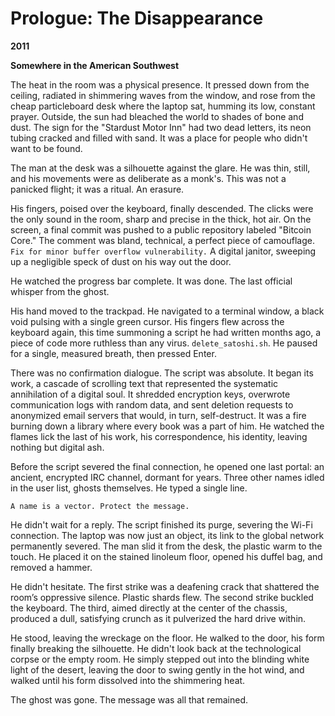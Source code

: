 # **Prologue: The Disappearance**

**2011**

**Somewhere in the American Southwest**

The heat in the room was a physical presence. It pressed down from the ceiling, radiated in shimmering waves from the window, and rose from the cheap particleboard desk where the laptop sat, humming its low, constant prayer. Outside, the sun had bleached the world to shades of bone and dust. The sign for the "Stardust Motor Inn" had two dead letters, its neon tubing cracked and filled with sand. It was a place for people who didn't want to be found.

The man at the desk was a silhouette against the glare. He was thin, still, and his movements were as deliberate as a monk's. This was not a panicked flight; it was a ritual. An erasure.

His fingers, poised over the keyboard, finally descended. The clicks were the only sound in the room, sharp and precise in the thick, hot air. On the screen, a final commit was pushed to a public repository labeled "Bitcoin Core." The comment was bland, technical, a perfect piece of camouflage. `Fix for minor buffer overflow vulnerability.` A digital janitor, sweeping up a negligible speck of dust on his way out the door.

He watched the progress bar complete. It was done. The last official whisper from the ghost.

His hand moved to the trackpad. He navigated to a terminal window, a black void pulsing with a single green cursor. His fingers flew across the keyboard again, this time summoning a script he had written months ago, a piece of code more ruthless than any virus. `delete_satoshi.sh`. He paused for a single, measured breath, then pressed Enter.

There was no confirmation dialogue. The script was absolute. It began its work, a cascade of scrolling text that represented the systematic annihilation of a digital soul. It shredded encryption keys, overwrote communication logs with random data, and sent deletion requests to anonymized email servers that would, in turn, self-destruct. It was a fire burning down a library where every book was a part of him. He watched the flames lick the last of his work, his correspondence, his identity, leaving nothing but digital ash.

Before the script severed the final connection, he opened one last portal: an ancient, encrypted IRC channel, dormant for years. Three other names idled in the user list, ghosts themselves. He typed a single line.

`A name is a vector. Protect the message.`

He didn't wait for a reply. The script finished its purge, severing the Wi-Fi connection. The laptop was now just an object, its link to the global network permanently severed. The man slid it from the desk, the plastic warm to the touch. He placed it on the stained linoleum floor, opened his duffel bag, and removed a hammer.

He didn't hesitate. The first strike was a deafening crack that shattered the room’s oppressive silence. Plastic shards flew. The second strike buckled the keyboard. The third, aimed directly at the center of the chassis, produced a dull, satisfying crunch as it pulverized the hard drive within.

He stood, leaving the wreckage on the floor. He walked to the door, his form finally breaking the silhouette. He didn't look back at the technological corpse or the empty room. He simply stepped out into the blinding white light of the desert, leaving the door to swing gently in the hot wind, and walked until his form dissolved into the shimmering heat.

The ghost was gone. The message was all that remained.